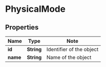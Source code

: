 # PhysicalMode

## Properties

Name | Type | Note
---- | ---- | ----
**id** | **String** | Identifier of the object 
**name** | **String** | Name of the object 

